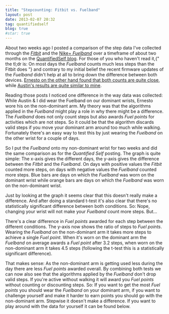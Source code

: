 ```yaml
---
title: "Stepcounting: Fitbit vs. Fuelband"
layout: post
date: 2013-02-07 20:32
tag: quantifiedself
blog: true
#star: true
---
```

About two weeks ago I posted a comparison of the step data I've collected through the [*Fitbit*](http://fitbit.com) and the [Nike+ *Fuelband*](http://www.nike.com/us/en_us/lp/nikeplus-fuelband) over a timeframe of about two months on the [QuantifiedSelf blog](http://quantifiedself.com/2013/01/fuelband-vs-fitbit-do-they-agree-on-steps/). For those of you who haven't read it,{" the tl;dr is: On most days the *Fuelband* counts much less steps than the Fitbit does "} and contrary to my initial belief the recent firmware updates of the *Fuelband* didn't help at all to bring down the difference between both devices. [Ernesto on the other hand found that both counts are quite close](http://quantifiedself.com/2013/01/nike-fuelband-vs-fitbit-step-tracking-are-they-the-same/), while [Austin's results are quite similar to mine](http://ajaqs.wordpress.com/2013/01/22/fitbit-vs-fuelband/).

Reading those posts I noticed one difference in the way data was collected: While Austin & I did wear the Fuelband on our dominant wrists, Ernesto wore his on the non-dominant arm. My theory was that the algorithms applied in the *Fuelband* might play a role in why there might be a difference. The *Fuelband* does not only count steps but also awards *Fuel points* for activities which are not steps. So it could be that the algorithm discards valid steps if you move your dominant arm around too much while walking. Fortunately there's an easy way to test this by just wearing the *Fuelband* on the other wrist for a couple of days.

So I put the *Fuelband* onto my non-dominant wrist for two weeks and did the same comparison as for the *Quantified Self* posting. The graph is quite simple: The x-axis gives the different days, the y-axis gives the difference between the *Fitbit* and the *Fuelband*. On days with positive values the *Fitbit* counted more steps, on days with negative values the *Fuelband* counted more steps. Blue bars are days on which the *Fuelband* was worn on the dominant wrist while orange bars are days on which the *Fuelband* was worn on the non-dominant wrist.

Just by looking at the graph it seems clear that this doesn't really make a difference. And after doing a standard t-test it's also clear that there's no statistically significant difference between both conditions. So: Nope, changing your wrist will not make your *Fuelband* count more steps. But...

There's a clear difference in *Fuel points* awarded for each step between the different conditions. The y-axis now shows the ratio of steps to *Fuel points*. Wearing the *Fuelband* on the non-dominant arm it takes more steps to achieve a single *Fuel point*. When it's worn on the dominant arm the *Fuelband* on average awards a *Fuel point* after 3.2 steps, when worn on the non-dominant arm it takes 4.5 steps (following the t-test this is a statistically significant difference).

That makes sense: As the non-dominant arm is getting used less during the day there are less *Fuel points* awarded overall. By combining both tests we can now also see that the algorithms applied by the *Fuelband* don't drop valid steps. If you're active without walking it will award you *Fuel points* without counting or discounting steps. So: If you want to get the most *Fuel points* you should wear the *Fuelband* on your dominant arm, if you want to challenge yourself and make it harder to earn points you should go with the non-dominant arm. Stepwise it doesn't make a difference. If you want to play around with the data for yourself it can be found below.
